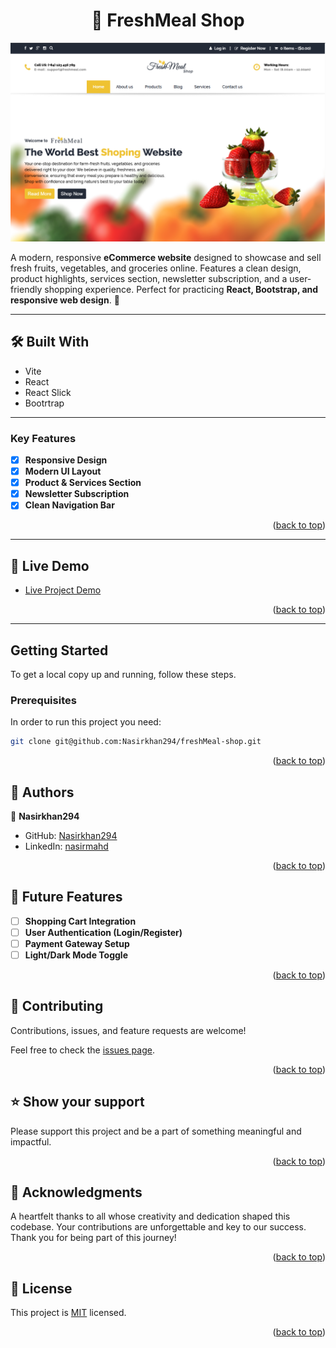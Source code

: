 <a name="readme-top"></a>

<div align="center">
  <h1>🥗 FreshMeal Shop</h1>
</div>

![FreshMead Shop](/src/assets/preview.png)

A modern, responsive **eCommerce website** designed to showcase and sell fresh fruits, vegetables, and groceries online. Features a clean design, product highlights, services section, newsletter subscription, and a user-friendly shopping experience. Perfect for practicing **React, Bootstrap, and responsive web design**. 🍓

---

## 🛠 Built With <a name="built-with"></a>

<ul>
  <li>Vite</li>
  <li>React</li>
  <li>React Slick</li>
  <li>Bootrtrap</li>
</ul>

---

### Key Features <a name="key-features"></a>

- [x] **Responsive Design**
- [x] **Modern UI Layout**
- [x] **Product & Services Section**
- [x] **Newsletter Subscription**
- [x] **Clean Navigation Bar**

<p align="right">(<a href="#readme-top">back to top</a>)</p>

---

## 🚀 Live Demo <a name="live-demo"></a>

- [Live Project Demo](https://freshmeal-shop.netlify.app/)

<p align="right">(<a href="#readme-top">back to top</a>)</p>

---

## Getting Started

To get a local copy up and running, follow these steps.

### Prerequisites
In order to run this project you need:

```bash
git clone git@github.com:Nasirkhan294/freshMeal-shop.git

```

<p align="right">(<a href="#readme-top">back to top</a>)</p>

<!-- AUTHORS -->

## 👥 Authors <a name="authors"></a>

👤 **Nasirkhan294**

- GitHub: [Nasirkhan294](https://github.com/Nasirkhan294)
- LinkedIn: [nasirmahd](https://www.linkedin.com/in/nasirmahdkhan/)

<p align="right">(<a href="#readme-top">back to top</a>)</p>

<!-- FUTURE FEATURES -->

## 🔭 Future Features <a name="future-features"></a>

- [ ] **Shopping Cart Integration**
- [ ] **User Authentication (Login/Register)**
- [ ] **Payment Gateway Setup**
- [ ] **Light/Dark Mode Toggle**

<p align="right">(<a href="#readme-top">back to top</a>)</p>

<!-- CONTRIBUTING -->

## 🤝 Contributing <a name="contributing"></a>

Contributions, issues, and feature requests are welcome!

Feel free to check the [issues page](../../issues/).

<p align="right">(<a href="#readme-top">back to top</a>)</p>

<!-- SUPPORT -->

## ⭐️ Show your support <a name="support"></a>

Please support this project and be a part of something meaningful and impactful.

<p align="right">(<a href="#readme-top">back to top</a>)</p>

<!-- ACKNOWLEDGEMENTS -->

## 🙏 Acknowledgments <a name="acknowledgements"></a>

A heartfelt thanks to all whose creativity and dedication shaped this codebase. Your contributions are unforgettable and key to our success. Thank you for being part of this journey!

<p align="right">(<a href="#readme-top">back to top</a>)</p>

<!-- LICENSE -->

## 📝 License <a name="license"></a>

This project is [MIT](./LICENSE) licensed.

<p align="right">(<a href="#readme-top">back to top</a>)</p>

